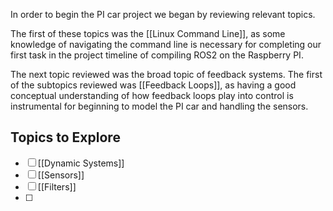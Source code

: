 In order to begin the PI car project we began by reviewing relevant topics. 

The first of these topics was the [[Linux Command Line]], as some knowledge of navigating the command line is necessary for completing our first task in the project timeline of compiling ROS2 on the Raspberry PI.

The next topic reviewed was the broad topic of feedback systems. The first of the subtopics reviewed was [[Feedback Loops]], as having a good conceptual understanding of how feedback loops play into control is instrumental for beginning to model the PI car and handling the sensors.

## Topics to Explore

- [ ] [[Dynamic Systems]]
- [ ] [[Sensors]]
- [ ] [[Filters]]
- [ ] 